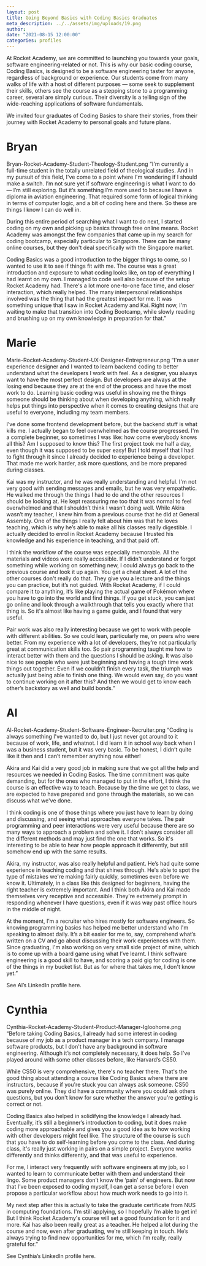 ```yaml
---
layout: post
title: Going Beyond Basics with Coding Basics Graduates
meta_description: ../../assets/img/uploads/19.png
author:
date: "2021-08-15 12:00:00"
categories: profiles
---
```


At Rocket Academy, we are committed to launching you towards your goals, software engineering-related or not. This is why our basic coding course, Coding Basics, is designed to be a software engineering taster for anyone, regardless of background or experience. Our students come from many walks of life with a host of different purposes — some seek to supplement their skills, others see the course as a stepping stone to a programming career, several are simply curious. Their diversity is a telling sign of the wide-reaching applications of software fundamentals.

We invited four graduates of Coding Basics to share their stories, from their journey with Rocket Academy to personal goals and future plans.

# Bryan

Bryan-Rocket-Academy-Student-Theology-Student.png
“I'm currently a full-time student in the totally unrelated field of theological studies. And in my pursuit of this field, I've come to a point where I'm wondering if I should make a switch. I’m not sure yet if software engineering is what I want to do — I’m still exploring. But it’s something I’m more used to because I have a diploma in aviation engineering. That required some form of logical thinking in terms of computer logic, and a bit of coding here and there. So these are things I know I can do well in.

During this entire period of searching what I want to do next, I started coding on my own and picking up basics through free online means. Rocket Academy was amongst the few companies that came up in my search for coding bootcamp, especially particular to Singapore. There can be many online courses, but they don't deal specifically with the Singapore market.

Coding Basics was a good introduction to the bigger things to come, so I wanted to use it to see if things fit with me. The course was a great introduction and exposure to what coding looks like, on top of everything I had learnt on my own. I managed to code well also because of the setup Rocket Academy had. There's a lot more one-to-one face time, and closer interaction, which really helped. The many interpersonal relationships involved was the thing that had the greatest impact for me. It was something unique that I saw in Rocket Academy and Kai. Right now, I'm waiting to make that transition into Coding Bootcamp, while slowly reading and brushing up on my own knowledge in preparation for that.”

# Marie

Marie-Rocket-Academy-Student-UX-Designer-Entrepreneur.png
“I'm a user experience designer and I wanted to learn backend coding to better understand what the developers I work with feel. As a designer, you always want to have the most perfect design. But developers are always at the losing end because they are at the end of the process and have the most work to do. Learning basic coding was useful in showing me the things someone should be thinking about when developing anything, which really helps put things into perspective when it comes to creating designs that are useful to everyone, including my team members.

I’ve done some frontend development before, but the backend stuff is what kills me. I actually began to feel overwhelmed as the course progressed. I'm a complete beginner, so sometimes I was like: how come everybody knows all this? Am I supposed to know this? The first project took me half a day, even though it was supposed to be super easy! But I told myself that I had to fight through it since I already decided to experience being a developer. That made me work harder, ask more questions, and be more prepared during classes.

Kai was my instructor, and he was really understanding and helpful. I'm not very good with sending messages and emails, but he was very empathetic. He walked me through the things I had to do and the other resources I should be looking at. He kept reassuring me too that it was normal to feel overwhelmed and that I shouldn’t think I wasn’t doing well. While Akira wasn’t my teacher, I knew him from a previous course that he did at General Assembly. One of the things I really felt about him was that he loves teaching, which is why he’s able to make all his classes really digestible. I actually decided to enrol in Rocket Academy because I trusted his knowledge and his experience in teaching, and that paid off.

I think the workflow of the course was especially memorable. All the materials and videos were really accessible. If I didn't understand or forgot something while working on something new, I could always go back to the previous course and look it up again. You get a cheat sheet. A lot of the other courses don't really do that. They give you a lecture and the things you can practice, but it’s not guided. With Rocket Academy, if I could compare it to anything, it’s like playing the actual game of Pokémon where you have to go into the world and find things. If you get stuck, you can just go online and look through a walkthrough that tells you exactly where that thing is. So it's almost like having a game guide, and I found that very useful.

Pair work was also really interesting because we get to work with people with different abilities. So we could lean, particularly me, on peers who were better. From my experience with a lot of developers, they’re not particularly great at communication skills too. So pair programming taught me how to interact better with them and the questions I should be asking. It was also nice to see people who were just beginning and having a tough time work things out together. Even if we couldn’t finish every task, the triumph was actually just being able to finish one thing. We would even say, do you want to continue working on it after this? And then we would get to know each other’s backstory as well and build bonds.”

# Al

Al-Rocket-Academy-Student-Software-Engineer-Recruiter.png
“Coding is always something I've wanted to do, but I just never got around to it because of work, life, and whatnot. I did learn it in school way back when I was a business student, but it was very basic. To be honest, I didn’t quite like it then and I can’t remember anything now either!

Akira and Kai did a very good job in making sure that we got all the help and resources we needed in Coding Basics. The time commitment was quite demanding, but for the ones who managed to put in the effort, I think the course is an effective way to teach. Because by the time we get to class, we are expected to have prepared and gone through the materials, so we can discuss what we've done.

I think coding is one of those things where you just have to learn by doing and discussing, and seeing what approaches everyone takes. The pair programming and peer interactions were very useful because there are so many ways to approach a problem and solve it. I don’t always consider all the different methods and may just find the one that works. So it's interesting to be able to hear how people approach it differently, but still somehow end up with the same results.

Akira, my instructor, was also really helpful and patient. He’s had quite some experience in teaching coding and that shines through. He's able to spot the type of mistakes we're making fairly quickly, sometimes even before we know it. Ultimately, in a class like this designed for beginners, having the right teacher is extremely important. And I think both Akira and Kai made themselves very receptive and accessible. They're extremely prompt in responding whenever I have questions, even if it was way past office hours in the middle of night.

At the moment, I’m a recruiter who hires mostly for software engineers. So knowing programming basics has helped me better understand who I'm speaking to almost daily. It’s a bit easier for me to, say, comprehend what’s written on a CV and go about discussing their work experiences with them. Since graduating, I'm also working on very small side project of mine, which is to come up with a board game using what I’ve learnt. I think software engineering is a good skill to have, and scoring a paid gig for coding is one of the things in my bucket list. But as for where that takes me, I don't know yet.”

See Al’s LinkedIn profile here.

# Cynthia

Cynthia-Rocket-Academy-Student-Product-Manager-Igloohome.png
“Before taking Coding Basics, I already had some interest in coding because of my job as a product manager in a tech company. I manage software products, but I don't have any background in software engineering. Although it’s not completely necessary, it does help. So I've played around with some other classes before, like Harvard’s CS50.

While CS50 is very comprehensive, there's no teacher there. That's the good thing about attending a course like Coding Basics where there are instructors, because if you're stuck you can always ask someone. CS50 was purely online. They did have a community where you could ask others questions, but you don't know for sure whether the answer you're getting is correct or not.

Coding Basics also helped in solidifying the knowledge I already had. Eventually, it’s still a beginner’s introduction to coding, but it does make coding more approachable and gives you a good idea as to how working with other developers might feel like. The structure of the course is such that you have to do self-learning before you come to the class. And during class, it's really just working in pairs on a simple project. Everyone works differently and thinks differently, and that was useful to experience.

For me, I interact very frequently with software engineers at my job, so I wanted to learn to communicate better with them and understand their lingo. Some product managers don’t know the ‘pain’ of engineers. But now that I’ve been exposed to coding myself, I can get a sense before I even propose a particular workflow about how much work needs to go into it.

My next step after this is actually to take the graduate certificate from NUS in computing foundations. I'm still applying, so I hopefully I’m able to get in! But I think Rocket Academy's course will set a good foundation for it and more. Kai has also been really great as a teacher. He helped a lot during the course and now, even after graduating, we’re still keeping in touch. He’s always trying to find new opportunities for me, which I'm really, really grateful for.”

See Cynthia’s LinkedIn profile here.
